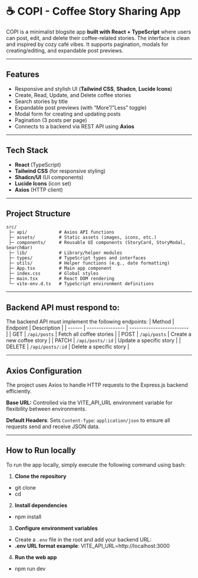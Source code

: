 # ☕ COPI - Coffee Story Sharing App

COPI is a minimalist blogsite app **built with React + TypeScript** where users can post, edit, and delete their coffee-related stories.
The interface is clean and inspired by cozy café vibes. It supports pagination, modals for creating/editing, and expandable post previews.

---

## Features

- Responsive and stylish UI (**Tailwind CSS**, **Shadcn**, **Lucide Icons**)
- Create, Read, Update, and Delete coffee stories
- Search stories by title
- Expandable post previews (with “More”/”Less” toggle)
- Modal form for creating and updating posts
- Pagination (3 posts per page)
- Connects to a backend via REST API using **Axios**

---

## Tech Stack

- **React** (TypeScript)
- **Tailwind CSS** (for responsive styling)
- **Shadcn/UI** (UI components)
- **Lucide Icons** (icon set)
- **Axios** (HTTP client)

---

## Project Structure

```plaintext
src/
 ├─ api/            # Axios API functions
 ├─ assets/         # Static assets (images, icons, etc.)
 ├─ components/     # Reusable UI components (StoryCard, StoryModal, SearchBar)
 ├─ lib/            # Library/helper modules
 ├─ types/          # TypeScript types and interfaces
 ├─ utils/          # Helper functions (e.g., date formatting)
 ├─ App.tsx         # Main app component
 ├─ index.css       # Global styles
 ├─ main.tsx        # React DOM rendering
 └─ vite-env.d.ts   # TypeScript environment definitions
```

---

## Backend API must respond to:

The backend API must implement the following endpoints:
| Method | Endpoint | Description |
| ------ | ---------------- | ------------------------- |
| GET | `/api/posts` | Fetch all coffee stories |
| POST | `/api/posts` | Create a new coffee story |
| PATCH | `/api/posts/:id` | Update a specific story |
| DELETE | `/api/posts/:id` | Delete a specific story |

---

## Axios Configuration

The project uses Axios to handle HTTP requests to the Express.js backend efficiently.

**Base URL:** Controlled via the VITE_API_URL environment variable for flexibility between environments.

**Default Headers**: Sets `Content-Type`: `application/json` to ensure all requests send and receive JSON data.

---

## How to Run locally

To run the app locally, simply execute the following command using bash:

1. **Clone the repository**

- git clone <repository-url>
- cd <project-folder>

2. **Install dependencies**

- npm install

3. **Configure environment variables**

- Create a `.env` file in the root and add your backend URL:
- **.env URL format example**: VITE_API_URL=http://localhost:3000

4. **Run the web app**

- npm run dev
